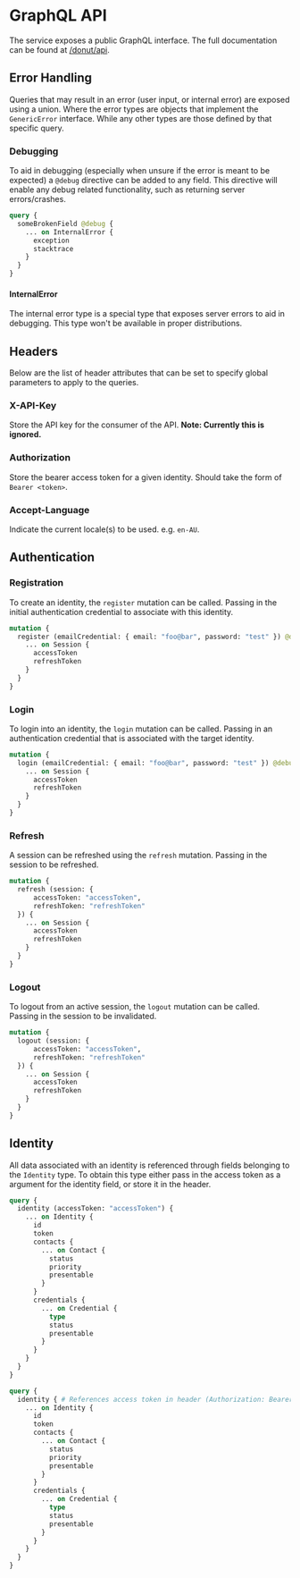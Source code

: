 # GraphQL API

The service exposes a public GraphQL interface. The full documentation can be found at [/donut/api](/donut/api).

## Error Handling

Queries that may result in an error (user input, or internal error) are exposed using a union. Where the error types are objects that implement the `GenericError` interface. While any other types are those defined by that specific query.

### Debugging

To aid in debugging (especially when unsure if the error is meant to be expected) a `@debug` directive can be added to any field. This directive will enable any debug related functionality, such as returning server errors/crashes.

```graphql
query {
  someBrokenField @debug {
    ... on InternalError {
      exception
      stacktrace
    }
  }
}
```

#### InternalError

The internal error type is a special type that exposes server errors to aid in debugging. This type won't be available in proper distributions.


## Headers

Below are the list of header attributes that can be set to specify global parameters to apply to the queries.

### X-API-Key

Store the API key for the consumer of the API. **Note: Currently this is ignored.**

### Authorization

Store the bearer access token for a given identity. Should take the form of `Bearer <token>`.

### Accept-Language

Indicate the current locale(s) to be used. e.g. `en-AU`.


## Authentication

### Registration

To create an identity, the `register` mutation can be called. Passing in the initial authentication credential to associate with this identity.

```graphql
mutation {
  register (emailCredential: { email: "foo@bar", password: "test" }) @debug {
    ... on Session {
      accessToken
      refreshToken
    }
  }
}
```

### Login

To login into an identity, the `login` mutation can be called. Passing in an authentication credential that is associated with the target identity.

```graphql
mutation {
  login (emailCredential: { email: "foo@bar", password: "test" }) @debug {
    ... on Session {
      accessToken
      refreshToken
    }
  }
}
```

### Refresh

A session can be refreshed using the `refresh` mutation. Passing in the session to be refreshed.

```graphql
mutation {
  refresh (session: {
      accessToken: "accessToken",
      refreshToken: "refreshToken"
  }) {
    ... on Session {
      accessToken
      refreshToken
    }
  }
}
```

### Logout

To logout from an active session, the `logout` mutation can be called. Passing in the session to be invalidated.

```graphql
mutation {
  logout (session: {
      accessToken: "accessToken",
      refreshToken: "refreshToken"
  }) {
    ... on Session {
      accessToken
      refreshToken
    }
  }
}
```


## Identity

All data associated with an identity is referenced through fields belonging to the `Identity` type. To obtain this type either pass in the access token as a argument for the identity field, or store it in the header.

```graphql
query {
  identity (accessToken: "accessToken") {
    ... on Identity {
      id
      token
      contacts {
        ... on Contact {
          status
          priority
          presentable
        }
      }
      credentials {
        ... on Credential {
          type
          status
          presentable
        }
      }
    }
  }
}

query {
  identity { # References access token in header (Authorization: Bearer accessToken)
    ... on Identity {
      id
      token
      contacts {
        ... on Contact {
          status
          priority
          presentable
        }
      }
      credentials {
        ... on Credential {
          type
          status
          presentable
        }
      }
    }
  }
}
```
